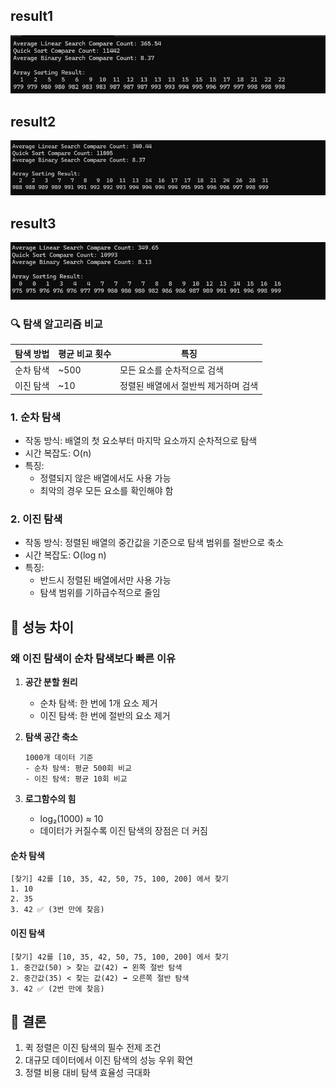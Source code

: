 ## result1
![](./result1.png)

## result2
![](./result2.png)

## result3
![](./result3.png)
 

### 🔍 탐색 알고리즘 비교

| 탐색 방법    | 평균 비교 횟수 | 특징 |
|--------------|----------------|------|
| 순차 탐색    | ~500 | 모든 요소를 순차적으로 검색 |
| 이진 탐색    | ~10  | 정렬된 배열에서 절반씩 제거하며 검색 |


### 1. 순차 탐색 
- 작동 방식: 배열의 첫 요소부터 마지막 요소까지 순차적으로 탐색
- 시간 복잡도: O(n)
- 특징: 
  - 정렬되지 않은 배열에서도 사용 가능
  - 최악의 경우 모든 요소를 확인해야 함

### 2. 이진 탐색 
- 작동 방식: 정렬된 배열의 중간값을 기준으로 탐색 범위를 절반으로 축소
- 시간 복잡도: O(log n)
- 특징:
  - 반드시 정렬된 배열에서만 사용 가능
  - 탐색 범위를 기하급수적으로 줄임

## 🚀 성능 차이

### 왜 이진 탐색이 순차 탐색보다 빠른 이유

1. **공간 분할 원리**
   - 순차 탐색: 한 번에 1개 요소 제거
   - 이진 탐색: 한 번에 절반의 요소 제거

2. **탐색 공간 축소**
   ```
   1000개 데이터 기준
   - 순차 탐색: 평균 500회 비교
   - 이진 탐색: 평균 10회 비교
   ```

3. **로그함수의 힘**
   - log₂(1000) ≈ 10
   - 데이터가 커질수록 이진 탐색의 장점은 더 커짐

#### 순차 탐색
```
[찾기] 42를 [10, 35, 42, 50, 75, 100, 200] 에서 찾기
1. 10 
2. 35 
3. 42 ✅ (3번 만에 찾음)
```

#### 이진 탐색
```
[찾기] 42를 [10, 35, 42, 50, 75, 100, 200] 에서 찾기
1. 중간값(50) > 찾는 값(42) ➡ 왼쪽 절반 탐색
2. 중간값(35) < 찾는 값(42) ➡ 오른쪽 절반 탐색
3. 42 ✅ (2번 만에 찾음)
```

## 🎯 결론

1. 퀵 정렬은 이진 탐색의 필수 전제 조건
2. 대규모 데이터에서 이진 탐색의 성능 우위 확연
3. 정렬 비용 대비 탐색 효율성 극대화

